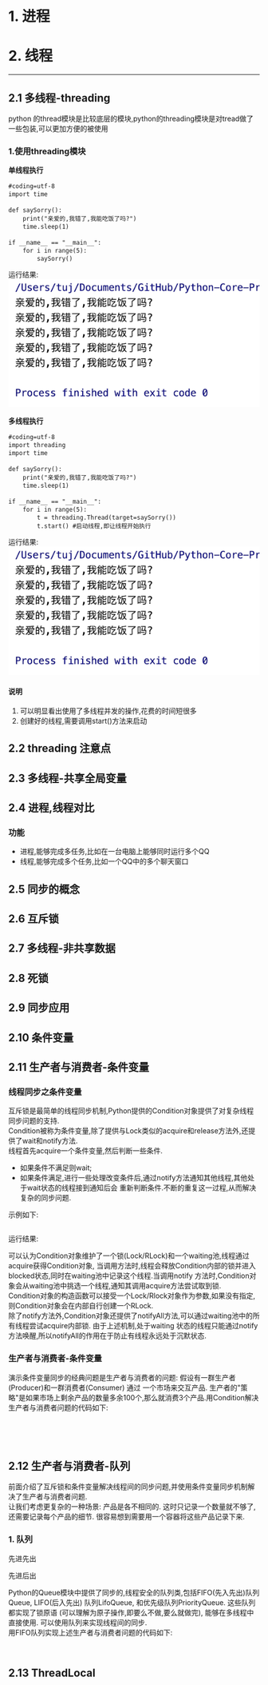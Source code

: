 # 1. 进程
# 2. 线程
***
## 2.1 多线程-threading
python 的thread模块是比较底层的模块,python的threading模块是对tread做了一些包装,可以更加方便的被使用   
   
### 1.使用threading模块
**单线程执行**
```
#coding=utf-8
import time

def saySorry():
    print("亲爱的,我错了,我能吃饭了吗?")
    time.sleep(1)

if __name__ == "__main__":
    for i in range(5):
        saySorry()
```     
   
运行结果:   
![singlethread](images/5-1.png)
   
**多线程执行**
```
#coding=utf-8
import threading
import time

def saySorry():
    print("亲爱的,我错了,我能吃饭了吗?")
    time.sleep(1)

if __name__ == "__main__":
    for i in range(5):
        t = threading.Thread(target=saySorry())
        t.start() #启动线程,即让线程开始执行
```   
   
运行结果:   
![multithread](images/5-1.png)   
   
#### 说明
1. 可以明显看出使用了多线程并发的操作,花费的时间短很多
2. 创建好的线程,需要调用start()方法来启动   
   
   
## 2.2 threading 注意点


## 2.3 多线程-共享全局变量


## 2.4 进程,线程对比
### 功能
* 进程,能够完成多任务,比如在一台电脑上能够同时运行多个QQ
* 线程,能够完成多个任务,比如一个QQ中的多个聊天窗口
   
   
   
   
## 2.5 同步的概念


## 2.6 互斥锁


## 2.7 多线程-非共享数据


## 2.8 死锁


## 2.9 同步应用


## 2.10 条件变量


## 2.11 生产者与消费者-条件变量
### 线程同步之条件变量
互斥锁是最简单的线程同步机制,Python提供的Condition对象提供了对复杂线程同步问题的支持.   
Condition被称为条件变量,除了提供与Lock类似的acquire和release方法外,还提供了wait和notify方法.   
线程首先acquire一个条件变量,然后判断一些条件.   
* 如果条件不满足则wait;
* 如果条件满足,进行一些处理改变条件后,通过notify方法通知其他线程,其他处于wait状态的线程接到通知后会
重新判断条件.不断的重复这一过程,从而解决复杂的同步问题.   
   
示例如下:   
```

```   
    
运行结果:   

   
可以认为Condition对象维护了一个锁(Lock/RLock)和一个waiting池,线程通过acquire获得Condition对象,
当调用方法时,线程会释放Condition内部的锁并进入blocked状态,同时在waiting池中记录这个线程.当调用notify
方法时,Condition对象会从waiting池中挑选一个线程,通知其调用acquire方法尝试取到锁.   
Condition对象的构造函数可以接受一个Lock/Rlock对象作为参数,如果没有指定,则Condition对象会在内部自行创建一个RLock.   
除了notify方法外,Condition对象还提供了notifyAll方法,可以通过waiting池中的所有线程尝试acquire内部锁.
由于上述机制,处于waiting 状态的线程只能通过notify方法唤醒,所以notifyAll的作用在于防止有线程永远处于沉默状态.   
   
### 生产者与消费者-条件变量
演示条件变量同步的经典问题是生产者与消费者的问题: 假设有一群生产者(Producer)和一群消费者(Consumer) 通过
一个市场来交互产品. 生产者的"策略"是如果市场上剩余产品的数量多余100个,那么就消费3个产品.用Condition解决生产者与消费者问题的代码如下:   
```




```   
   
   
   
   
   
   
   
## 2.12 生产者与消费者-队列
前面介绍了互斥锁和条件变量解决线程间的同步问题,并使用条件变量同步机制解决了生产者与消费者问题.   
让我们考虑更复杂的一种场景: 产品是各不相同的. 这时只记录一个数量就不够了,还需要记录每个产品的细节.
很容易想到需要用一个容器将这些产品记录下来.   

### 1. 队列
先进先出   

先进后出
   
Python的Queue模块中提供了同步的,线程安全的队列类,包括FIFO(先入先出)队列Queue, LIFO(后入先出) 队列LifoQueue,
和优先级队列PriorityQueue. 这些队列都实现了锁原语 (可以理解为原子操作,即要么不做,要么就做完), 能够在多线程中直接使用.
可以使用队列来实现线程间的同步.   
用FIFO队列实现上述生产者与消费者问题的代码如下:   
```


```   
   
   
   

## 2.13 ThreadLocal


